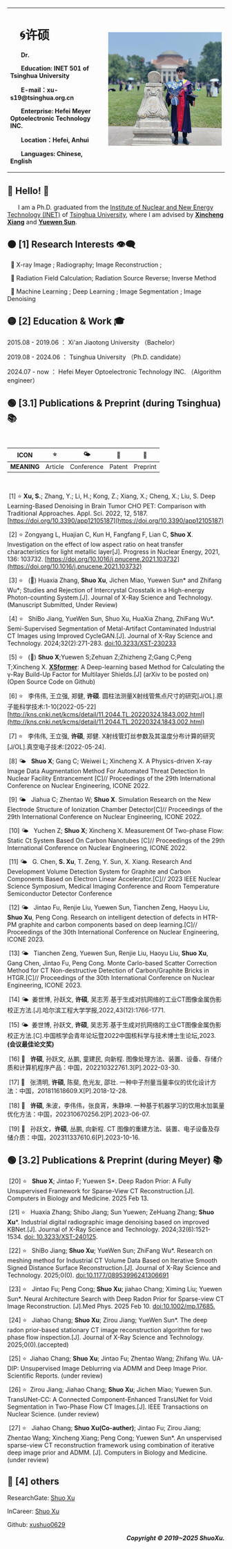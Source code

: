 
<table border="0">
  <tr>
    <td width="45%">
      <h1>  &ensp; &#x1F300;许硕 </h1>   
      <p><b> &ensp;&ensp;&ensp; Dr. </b></p>
      <p><b> &ensp;&ensp;&ensp; Education: INET 501 of Tsinghua University</b></p>
      <p><b> &ensp;&ensp;&ensp; E-mail：xu-s19@tsinghua.org.cn</b></p>
      <p><b> &ensp;&ensp;&ensp; Enterprise: Hefei Meyer Optoelectronic Technology INC.</b></p>
      <p><b> &ensp;&ensp;&ensp; Location：Hefei, Anhui</b></p>     
      <p><b> &ensp;&ensp;&ensp; Languages: Chinese, English</b></p>
    </td>
    <td width="55%">
      <img src="/figures/biye.jpg" width="100%">   
    </td>
  </tr>
</table>  


## &#x1F535; Hello! 👋

&ensp;&ensp;&ensp; I am a Ph.D. graduated from the [Institute of Nuclear and New Energy Technology (INET)](https://www.inet.tsinghua.edu.cn/index.htm) of [Tsinghua University](https://www.tsinghua.edu.cn/), where I am advised by [**Xincheng Xiang**](https://baike.baidu.com/item/%E5%90%91%E6%96%B0%E7%A8%8B/49798479?fr=aladdin) and [**Yuewen Sun**](https://www.inet.tsinghua.edu.cn/szdw/zjzc.htm). 

## &#x1F7E0; [1] Research Interests 👁‍🗨

&nbsp; 🎈 X-ray Image ; Radiography; Image Reconstruction ;

&nbsp; 🎈 Radiation Field Calculation; Radiation Source Reverse; Inverse Method

&nbsp; 🎈 Machine Learning ; Deep Learning ; Image Segmentation ; Image Denoising 

## &#x1F7E1; [2] Education & Work 🎓

2015.08  - 2019.06 ： Xi'an Jiaotong University  （Bachelor）

2019.08  - 2024.06 ： Tsinghua University  （Ph.D. candidate）

2024.07  -  now ： Hefei Meyer Optoelectronic Technology INC.  （Algorithm engineer）

## &#x1F7E2; [3.1] Publications & Preprint (during Tsinghua) 📚 
<!--注释(&nbsp; &#x2B50; : Publications &nbsp; &#x1F324; : Preprint &nbsp;)-->

&nbsp;

ICON   |   &#x2B50;  | &#x1F324; | &#x1F514;| &#x1F4DD; 
   --   | --          | --        |  --      |  --  
**MEANING** | Article     | Conference|  Patent  |  Preprint  

&nbsp;

&nbsp;[1] &#x2B50;  **Xu, S.**; Zhang, Y.; Li, H.; Kong, Z.; Xiang, X.; Cheng, X.; Liu, S. Deep Learning-Based Denoising in Brain Tumor CHO PET: Comparison with Traditional Approaches. Appl. Sci. 2022, 12, 5187. [https://doi.org/10.3390/app12105187](https://doi.org/10.3390/app12105187)

&nbsp;[2] &#x2B50; Zongyang L, Huajian C, Kun H, Fangfang F, Lian C, **Shuo X**. Investigation on the effect of low aspect ratio on heat transfer characteristics for light metallic layer[J]. Progress in Nuclear Energy, 2021, 136: 103732. [https://doi.org/10.1016/j.pnucene.2021.103732](https://doi.org/10.1016/j.pnucene.2021.103732)

&nbsp;[3] &#x2B50; &nbsp; (&#x1F4DD;) Huaxia Zhang, **Shuo Xu**, Jichen Miao, Yuewen Sun* and Zhifang Wu*; Studies and Rejection of Intercrystal Crosstalk in a High-energy Photon-counting System.[J]. Journal of X-Ray Science and Technology. (Manuscript Submitted, Under Review)

&nbsp;[4] &#x2B50; &nbsp;  ShiBo Jiang, YueWen Sun, Shuo Xu, HuaXia Zhang, ZhiFang Wu*.  Semi-Supervised Segmentation of Metal-Artifact Contaminated Industrial CT Images using Improved CycleGAN.[J]. Journal of X-Ray Science and Technology. 2024;32(2):271-283. [doi:10.3233/XST-230233](https://journals.sagepub.com/doi/10.3233/XST-230233)

&nbsp;[5] &#x2B50; &nbsp; (&#x1F4DD;)  **Shuo X**;Yuewen S;Zehuan Z;Zhizheng Z;Gang C;Peng T;Xincheng X.  [**XSformer**](https://github.com/xushuo0629/XSformer): A Deep-learning based Method for Calculating the γ-Ray
Build-Up Factor for Multilayer Shields.[J] (arXiv to be posted on)  (Open Source Code on Github)

&nbsp;[6] &#x2B50; &nbsp; 李伟伟, 王立强, 郑健, **许硕**. 圆柱法测量X射线管焦点尺寸的研究[J/OL].原子能科学技术:1-10[2022-05-22][http://kns.cnki.net/kcms/detail/11.2044.TL.20220324.1843.002.html](http://kns.cnki.net/kcms/detail/11.2044.TL.20220324.1843.002.html)

&nbsp;[7] &#x2B50; &nbsp; 李伟伟, 王立强, **许硕**, 郑健. X射线管灯丝参数及其温度分布计算的研究[J/OL].真空电子技术:[2022-05-24].

&nbsp;[8]  &#x1F324; &nbsp;    **Shuo X**; Gang C; Weiwei L; Xincheng X. A Physics-driven X-ray Image Data Augmentation Method For Automated Threat Detection In Nuclear Facility Entrancement [C]// Proceedings of the 29th International Conference on Nuclear Engineering, ICONE 2022.

&nbsp;[9]  &#x1F324; &nbsp;   Jiahua C; Zhentao W; **Shuo X**.  Simulation Research on the New Electrode Structure of Ionization Chamber Detector[C]// Proceedings of the 29th International Conference on Nuclear Engineering, ICONE 2022.

&nbsp;[10]  &#x1F324; &nbsp;  Yuchen Z; **Shuo X**; Xincheng X. Measurement Of Two-phase Flow: Static Ct System Based On Carbon Nanotubes [C]// Proceedings of the 29th International Conference on Nuclear Engineering, ICONE 2022.

&nbsp;[11]  &#x1F324; &nbsp; G. Chen, **S. Xu**, T. Zeng, Y. Sun, X. Xiang. Research And Development Volume Detection System for Graphite and Carbon Components Based on Electron Linear Accelerator.[C]// 2023 IEEE Nuclear Science Symposium, Medical Imaging Conference and Room Temperature Semiconductor Detector Conference

&nbsp;[12]  &#x1F324; &nbsp; Jintao Fu, Renjie Liu, Yuewen Sun, Tianchen Zeng, Haoyu Liu, **Shuo Xu**, Peng Cong. Research on intelligent detection of defects in HTR-PM graphite and carbon components based on deep learning.[C]// Proceedings of the 30th International Conference on Nuclear Engineering, ICONE 2023.

&nbsp;[13]  &#x1F324; &nbsp; Tianchen Zeng, Yuewen Sun, Renjie Liu, Haoyu Liu, **Shuo Xu**, Gang Chen, Jintao Fu, Peng Cong. Monte Carlo-based Scatter Correction Method for CT Non-destructive Detection of Carbon/Graphite Bricks in HTGR.[C]// Proceedings of the 30th International Conference on Nuclear Engineering, ICONE 2023.


&nbsp;[14]  &#x1F324; &nbsp;姜世博, 孙跃文, **许硕**, 吴志芳.基于生成对抗网络的工业CT图像金属伪影校正方法.[J].哈尔滨工程大学学报,2022,43(12):1766-1771. 

&nbsp;[15]  &#x1F324; &nbsp;姜世博, 孙跃文, **许硕**, 吴志芳.基于生成对抗网络的工业CT图像金属伪影校正方法.[C].中国核学会青年论坛暨2022中国核科学与技术博士生论坛,2023.  **(会议最佳论文奖)**

&nbsp;[16]  &#x1F514; &nbsp; **许硕**, 孙跃文, 丛鹏, 童建民, 向新程. 图像处理方法、装置、设备、存储介质和计算机程序产品：中国，202210322761.3[P].2022-03-30.

&nbsp;[17]  &#x1F514; &nbsp; 张清明, **许硕**, 陈斐, 危光友, 邵壮. 一种中子剂量当量率仪的优化设计方法：中国，201811618609.X[P].2018-12-28.

&nbsp;[18] &#x1F514; &nbsp;  **许硕**, 朱波，李伟伟，张良宵，朱静坤. 一种基于机器学习的饮用水加氯量优化方法：中国，202310670256.2[P].2023-06-07. 

&nbsp;[19] &#x1F514; &nbsp;  孙跃文，**许硕**, 丛鹏, 向新程. CT 图像的重建方法、装置、电子设备及存储介质：中国，202311337610.6[P].2023-10-16. 

## &#x1F7E2; [3.2] Publications & Preprint (during Meyer)  📚 
&nbsp;[20] &#x2B50; &nbsp; **Shuo X**; Jintao F; Yuewen S*. Deep Radon Prior: A Fully Unsupervised Framework for Sparse-View CT Reconstruction.[J]. Computers in Biology and Medicine. 2025 Feb 13.

&nbsp;[21]  &#x2B50; &nbsp; Huaxia Zhang; Shibo Jiang; Sun Yuewen; ZeHuang Zhang; **Shuo Xu***. Industrial digital radiographic image denoising based on improved KBNet.[J].  Journal of X-Ray Science and Technology. 2024;32(6):1521-1534. [doi: 10.3233/XST-240125](https://content.iospress.com/articles/journal-of-x-ray-science-and-technology/xst240125). 

&nbsp;[22]  &#x2B50; &nbsp; ShiBo Jiang; **Shuo Xu**; YueWen Sun; ZhiFang Wu*. Research on meshing method for Industrial CT Volume Data Based on Iterative Smooth Signed Distance Surface Reconstruction.[J]. Journal of X-Ray Science and Technology. 2025;0(0). [doi:10.1177/08953996241306691](https://journals.sagepub.com/doi/10.1177/08953996241306691)

&nbsp;[23]  &#x2B50; &nbsp; Jintao Fu; Peng Cong; **Shuo Xu**; jiahao Chang; Ximing Liu; Yuewen Sun*. Neural Architecture Search with Deep Radon Prior for Sparse-view CT Image Reconstruction. [J].Med Phys. 2025 Feb 10. [doi:10.1002/mp.17685.](https://aapm.onlinelibrary.wiley.com/doi/abs/10.1002/mp.17685)

&nbsp;[24]  &#x2B50; &nbsp; Jiahao Chang; **Shuo Xu**; Zirou Jiang; YueWen Sun*. The deep radon prior-based stationary CT image reconstruction algorithm for two phase flow inspection.[J]. Journal of X-Ray Science and Technology. 2025;0(0).(accepted)

&nbsp;[25]  &#x2B50; &nbsp;Jiahao Chang; **Shuo Xu**; Jintao Fu; Zhentao Wang; Zhifang Wu. UA-DIP: Unsupervised Image Deblurring via ADMM and Deep Image Prior. Scientific Reports. (under review) 

&nbsp;[26]  &#x2B50; &nbsp;Zirou Jiang; Jiahao Chang; **Shuo Xu**; Jichen Miao; Yuewen Sun. TransUNet-CC: A Connected Component-Enhanced TransUNet for Void Segmentation in Two-Phase Flow CT Images.[J]. IEEE Transactions on Nuclear Science. (under review) 

&nbsp;[27]  &#x2B50; &nbsp; Jiahao Chang; **Shuo Xu(Co-auther)**; Jintao Fu; Zirou Jiang; Zhentao Wang; Xincheng Xiang; Peng Cong; Yuewen Sun*. An unspervised sparse-view CT reconstruction framework using combination of iterative deep image prior and ADMM. [J]. Computers in Biology and Medicine.(under review) 



## &#x1F534; [4] others

ResearchGate: [Shuo Xu](https://www.researchgate.net/profile/Shuo-Xu-21)

InCareer: [Shuo Xu](https://www.linkedin.cn/incareer/in/%E7%A1%95-%E8%AE%B8-5493811ba?originalSubdomain=cn)

Github: [xushuo0629](https://github.com/xushuo0629)
&nbsp;

 <p align="right">
  <b><i>
  Copyright &#x00A9; 2019~2025 ShuoXu. 
  </i></b>
</p>

